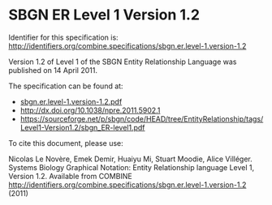 # SBGN ER Level 1 Version 1.2
Identifier for this specification is: http://identifiers.org/combine.specifications/sbgn.er.level-1.version-1.2

Version 1.2 of Level 1 of the SBGN Entity Relationship Language was published on 14 April 2011.

The specification can be found at:

* [sbgn.er.level-1.version-1.2.pdf](./files/sbgn.er.level-1.version-1.2.pdf)
* http://dx.doi.org/10.1038/npre.2011.5902.1
* https://sourceforge.net/p/sbgn/code/HEAD/tree/EntityRelationship/tags/Level1-Version1.2/sbgn_ER-level1.pdf

To cite this document, please use:

Nicolas Le Novère, Emek Demir, Huaiyu Mi, Stuart Moodie, Alice Villéger. Systems Biology Graphical Notation: Entity Relationship language Level 1, Version 1.2. Available from COMBINE <http://identifiers.org/combine.specifications/sbgn.er.level-1.version-1.2> (2011)